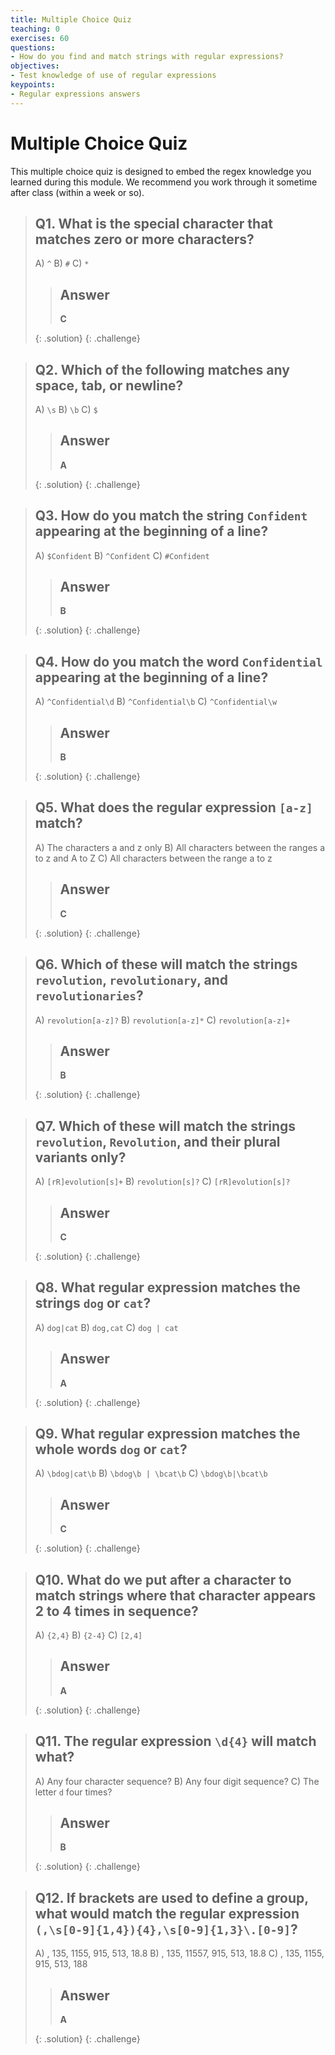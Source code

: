 ```yaml
---
title: Multiple Choice Quiz
teaching: 0
exercises: 60
questions:
- How do you find and match strings with regular expressions?
objectives:
- Test knowledge of use of regular expressions
keypoints:
- Regular expressions answers
---
```


# Multiple Choice Quiz

This multiple choice quiz is designed to embed the regex knowledge you learned during this module. We recommend you work through it sometime after class (within a week or so). 

> ## Q1. What is the special character that matches zero or more characters?
>
> A) `^`
> B) `#`
> C) `*`
>
> > ## Answer
> >
> > **C**
> > 
> {: .solution}
{: .challenge}

> ## Q2. Which of the following matches any space, tab, or newline?
>
> A) `\s`
> B) `\b`
> C) `$`
>
> > ## Answer
> >
> > **A**
> > 
> {: .solution}
{: .challenge}

> ## Q3. How do you match the string `Confident` appearing at the beginning of a line?
> 
> A) `$Confident`
> B) `^Confident`
> C) `#Confident`
>
> > ## Answer
> >
> > **B**
> > 
> {: .solution}
{: .challenge}

> ## Q4. How do you match the word `Confidential` appearing at the beginning of a line?
> 
> A) `^Confidential\d`
> B) `^Confidential\b`
> C) `^Confidential\w`
>
> > ## Answer
> >
> > **B**
> > 
> {: .solution}
{: .challenge}

> ## Q5. What does the regular expression `[a-z]` match?
> 
> A) The characters a and z only
> B) All characters between the ranges a to z and A to Z
> C) All characters between the range a to z
>
> > ## Answer
> >
> > **C**
> > 
> {: .solution}
{: .challenge}

> ## Q6. Which of these will match the strings `revolution`, `revolutionary`, and `revolutionaries`?
> 
> A) `revolution[a-z]?`
> B) `revolution[a-z]*`
> C) `revolution[a-z]+`
>
> > ## Answer
> >
> > **B**
> > 
> {: .solution}
{: .challenge}

> ## Q7. Which of these will match the strings `revolution`, `Revolution`, and their plural variants only?
> 
> A) `[rR]evolution[s]+`
> B) `revolution[s]?`
> C) `[rR]evolution[s]?`
>
> > ## Answer
> >
> > **C**
> > 
> {: .solution}
{: .challenge}

> ## Q8. What regular expression matches the strings `dog` or `cat`?
>
> A) `dog|cat`
> B) `dog,cat`
> C) `dog | cat`
>
> > ## Answer
> >
> > **A**
> > 
> {: .solution}
{: .challenge}

> ## Q9. What regular expression matches the whole words `dog` or `cat`?
>
> A) `\bdog|cat\b`
> B) `\bdog\b | \bcat\b`
> C) `\bdog\b|\bcat\b`
>
> > ## Answer
> >
> > **C**
> > 
> {: .solution}
{: .challenge}

> ## Q10. What do we put after a character to match strings where that character appears 2 to 4 times in sequence?
> 
> A) `{2,4}`
> B) `{2-4}`
> C) `[2,4]`
>
> > ## Answer
> >
> > **A**
> > 
> {: .solution}
{: .challenge}

> ## Q11. The regular expression `\d{4}` will match what?
> A) Any four character sequence?
> B) Any four digit sequence?
> C) The letter `d` four times?
>
> > ## Answer
> >
> > **B**
> > 
> {: .solution}
{: .challenge}

> ## Q12. If brackets are used to define a group, what would match the regular expression `(,\s[0-9]{1,4}){4},\s[0-9]{1,3}\.[0-9]`?
> 
> A) , 135, 1155, 915, 513, 18.8
> B) , 135, 11557, 915, 513, 18.8
> C) , 135, 1155, 915, 513, 188
>
> > ## Answer
> >
> > **A**
> > 
> {: .solution}
{: .challenge}
